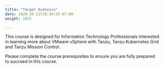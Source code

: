 ```yaml
---
title: "Target Audience"
date: 2020-10-12T18:34:25-07:00
weight: 1015

---
```

This course is designed for Information Technology Professionals
interested in learning more about VMware vSphere with Tanzu, Tanzu Kubernetes Grid and Tanzu Mission Control.

Please complete the course prerequisites to ensure you are fully prepared to succeed in this course.
